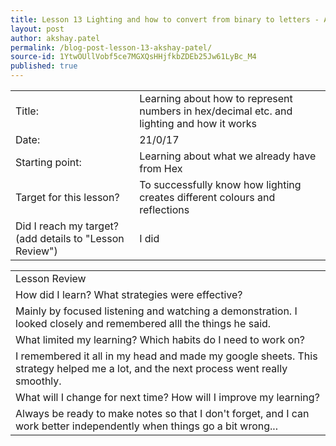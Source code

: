 ```yaml
---
title: Lesson 13 Lighting and how to convert from binary to letters - Akshay Patel
layout: post
author: akshay.patel
permalink: /blog-post-lesson-13-akshay-patel/
source-id: 1YtwOUllVobf5ce7MGXQsHHjfkbZDEb25Jw61LyBc_M4
published: true
---
```

<table>
  <tr>
    <td>Title:</td>
    <td>Learning about how to represent numbers in hex/decimal etc. and  lighting and how it works</td>
  </tr>
  <tr>
    <td>Date:</td>
    <td>21/0/17</td>
  </tr>
  <tr>
    <td>Starting point:</td>
    <td>Learning about what we already have from Hex </td>
  </tr>
  <tr>
    <td>Target for this lesson?</td>
    <td>To successfully know how lighting creates different colours and reflections </td>
  </tr>
  <tr>
    <td>Did I reach my target? 
(add details to "Lesson Review")</td>
    <td>I did</td>
  </tr>
</table>


<table>
  <tr>
    <td>Lesson Review</td>
  </tr>
  <tr>
    <td>How did I learn? What strategies were effective? </td>
  </tr>
  <tr>
    <td>Mainly by focused listening and watching a demonstration. I looked closely and remembered alll the things he said.</td>
  </tr>
  <tr>
    <td>What limited my learning? Which habits do I need to work on? </td>
  </tr>
  <tr>
    <td>I remembered it all in my head and made my google sheets. This strategy helped me a lot, and the next process went really smoothly.</td>
  </tr>
  <tr>
    <td>What will I change for next time? How will I improve my learning?</td>
  </tr>
  <tr>
    <td>Always be ready to make notes so that I don't forget, and I can work better independently when things go a bit wrong...</td>
  </tr>
</table>


